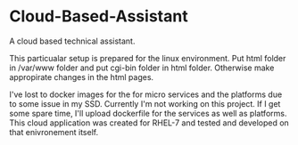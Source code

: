 # Cloud-Based-Assistant
A cloud based technical assistant.  

This particualar setup is prepared for the linux environment. Put html folder in /var/www folder and put cgi-bin folder in html folder. Otherwise make appropirate changes in the html pages.  

I've lost to docker images for the for micro services and the platforms due to some issue in my SSD. Currently I'm not working on this project. If I get some spare time, I'll upload dockerfile for the services as well as platforms. This cloud application was created for RHEL-7 and tested and developed on that enivronement itself.  

